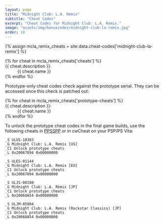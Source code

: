 ```yaml
---
layout: page
title: "Midnight Club: L.A. Remix"
subtitle: "Cheat Codes"
excerpt: "Cheat Codes for Midnight Club: L.A. Remix."
image: "assets/img/bonuscodes/midnight-club-la-remix.jpg"
order: 10
---
```


{% assign mcla_remix_cheats = site.data.cheat-codes['midnight-club-la-remix'] %}

<div class="bonuscodes output">
    <div class="border tr"></div>
    <div class="content">
      <dl>
         {% for cheat in mcla_remix_cheats['cheats'] %}
            <div><dt>{{ cheat.description }}:</dt> <dd>{{ cheat.name }}</dd></div>
         {% endfor %}
      </dl>
    </div>
    <div class="border bl"></div>
</div>

Prototype-only cheat codes check against the prototype serial. They can be accessed once this check is patched out:
<div class="bonuscodes output">
    <div class="border tr"></div>
    <div class="content">
      <dl>
         {% for cheat in mcla_remix_cheats['prototype-cheats'] %}
            <div><dt>{{ cheat.description }}:</dt> <dd>{{ cheat.name }}</dd></div>
         {% endfor %}
      </dl>
    </div>
    <div class="border bl"></div>
</div>

To unlock the prototype cheat codes in the final game builds, use the following cheats in [PPSSPP](https://www.ppsspp.org/) or in cwCheat on your PSP/PS Vita:
```
_S ULUS-10383
_G Midnight Club: L.A. Remix [US]
_C1 Unlock prototype cheats
_L 0x20067094 0x00000000

_S ULES-01144
_G Midnight Club: L.A. Remix [EU]
_C1 Unlock prototype cheats
_L 0x20067094 0x00000000

_S ULJS-00180
_G Midnight Club: L.A. Remix [JP]
_C1 Unlock prototype cheats
_L 0x20068A54 0x00000000

_S ULJM-05904
_G Midnight Club: L.A. Remix (Rockstar Classics) [JP]
_C1 Unlock prototype cheats
_L 0x20068A54 0x00000000
```
